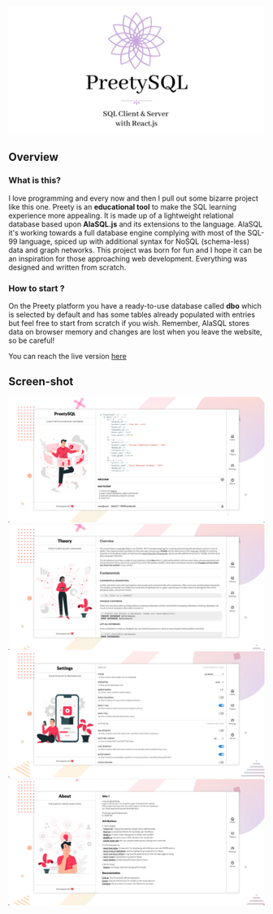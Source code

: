 ![PreetySQL-Logo](https://raw.githubusercontent.com/MrSnix/PreetySQL/master/img/PreetySQL.png)

## Overview

### What is this?

I love programming and every now and then I pull out some bizarre project like this one. Preety is an **educational tool** to make the SQL learning experience more appealing. It is made up of a lightweight relational database based upon **AlaSQL.js** and its extensions to the language. AlaSQL it's working towards a full database engine complying with most of the SQL-99 language, spiced up with additional syntax for NoSQL (schema-less) data and graph networks. This project was born for fun and I hope it can be an inspiration for those approaching web development. Everything was designed and written from scratch.

### How to start ?

On the Preety platform you have a ready-to-use database called **dbo** which is selected by default and has some tables already populated with entries but feel free to start from scratch if you wish. Remember, AlaSQL stores data on browser memory and changes are lost when you leave the website, so be careful!

You can reach the live version [here](https://preety-sql.herokuapp.com/)

## Screen-shot

![A](https://raw.githubusercontent.com/MrSnix/PreetySQL/master/img/A.png)
![B](https://raw.githubusercontent.com/MrSnix/PreetySQL/master/img/B.png)
![C](https://raw.githubusercontent.com/MrSnix/PreetySQL/master/img/C.png)
![D](https://raw.githubusercontent.com/MrSnix/PreetySQL/master/img/D.png)
